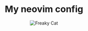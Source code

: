 <div align="center">
  <h1>My neovim config</h1>
  <img src=https://github.com/user-attachments/assets/19e4384c-02f6-4804-8813-0475fecda6bd alt="Freaky Cat">
</div>

